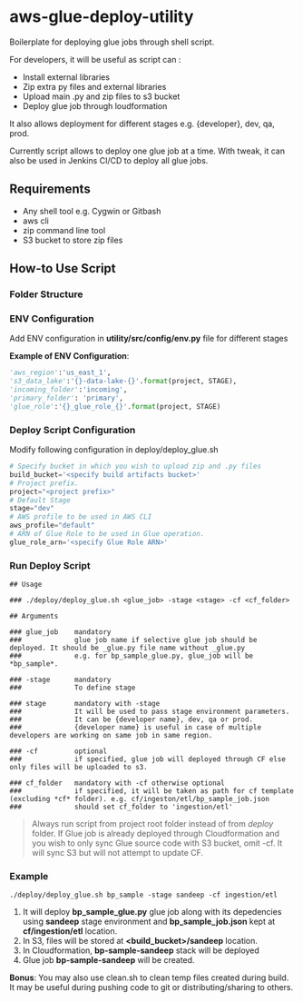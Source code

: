 # aws-glue-deploy-utility
Boilerplate for deploying glue jobs through shell script. 

For developers, it will be useful as script can :
* Install external libraries
* Zip extra py files and external libraries
* Upload main .py and zip files to s3 bucket
* Deploy glue job through loudformation

It also allows deployment for different stages e.g. {developer}, dev, qa, prod.

Currently script allows to deploy one glue job at a time. With tweak, it can also be used in Jenkins CI/CD to deploy all glue jobs.

## Requirements
* Any shell tool e.g. Cygwin or Gitbash
* aws cli
* zip command line tool
* S3 bucket to store zip files

## How-to Use Script

### Folder Structure 


### ENV Configuration
Add ENV configuration in **utility/src/config/env.py** file for different stages

**Example of ENV Configuration**:

```python
'aws_region':'us_east_1',
's3_data_lake':'{}-data-lake-{}'.format(project, STAGE),
'incoming_folder':'incoming',
'primary_folder': 'primary',
'glue_role':'{}_glue_role_{}'.format(project, STAGE)
```

### Deploy Script Configuration
Modify following configuration in deploy/deploy_glue.sh

```python
# Specify bucket in which you wish to upload zip and .py files
build_bucket='<specify build artifacts bucket>'
# Project prefix. 
project="<project prefix>"
# Default Stage
stage="dev"
# AWS profile to be used in AWS CLI
aws_profile="default"
# ARN of Glue Role to be used in Glue operation.
glue_role_arn='<specify Glue Role ARN>'
```

### Run Deploy Script

```shell
## Usage

### ./deploy/deploy_glue.sh <glue_job> -stage <stage> -cf <cf_folder>

## Arguments

### glue_job    mandatory
###             glue job name if selective glue job should be deployed. It should be _glue.py file name without _glue.py 
###             e.g. for bp_sample_glue.py, glue_job will be *bp_sample*.

### -stage      mandatory
###             To define stage

### stage       mandatory with -stage
###             It will be used to pass stage environment parameters.
###             It can be {developer name}, dev, qa or prod.
###             {developer name} is useful in case of multiple developers are working on same job in same region.

### -cf         optional
###             if specified, glue job will deployed through CF else only files will be uploaded to s3.

### cf_folder   mandatory with -cf otherwise optional
###             if specified, it will be taken as path for cf template (excluding *cf* folder). e.g. cf/ingeston/etl/bp_sample_job.json
###             should set cf_folder to 'ingestion/etl'
```

> Always run script from project root folder instead of from *deploy* folder.
> If Glue job is already deployed through Cloudformation and you wish to only sync Glue source code with S3 bucket, omit -cf. It will sync S3 but will not attempt to update CF.

### Example

```shell
./deploy/deploy_glue.sh bp_sample -stage sandeep -cf ingestion/etl
```

1. It will deploy **bp_sample_glue.py** glue job along with its depedencies using **sandeep** stage environment and **bp_sample_job.json** kept at **cf/ingestion/etl** location. 
2. In S3, files will be stored at **<build_bucket>/sandeep** location.
3. In Cloudformation, **bp-sample-sandeep** stack will be deployed
4. Glue job **bp-sample-sandeep** will be created.

**Bonus**: You may also use clean.sh to clean temp files created during build. It may be useful during pushing code to git or distributing/sharing to others.
